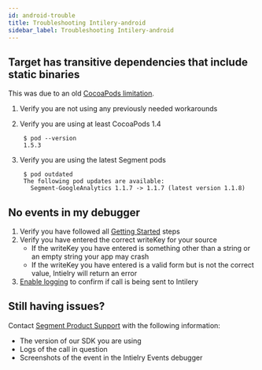 ```yaml
---
id: android-trouble
title: Troubleshooting Intilery-android
sidebar_label: Troubleshooting Intilery-android
---
```


## Target has transitive dependencies that include static binaries

This was due to an old [CocoaPods limitation](https://github.com/CocoaPods/CocoaPods/issues/2926).

1. Verify you are not using any previously needed workarounds

2. Verify you are using at least CocoaPods 1.4

   ```
    $ pod --version
    1.5.3
   ```

3. Verify you are using the latest Segment pods

   ```
    $ pod outdated 
    The following pod updates are available:
      Segment-GoogleAnalytics 1.1.7 -> 1.1.7 (latest version 1.1.8)
   ```

## No events in my debugger

1. Verify you have followed all [Getting Started](./ios#getting-started) steps
2. Verify you have entered the correct writeKey for your source
   - If the writeKey you have entered is something other than a string or an empty string your app may crash
   - If the writeKey you have entered is a valid form but is not the correct value, Intielry will return an error
3. [Enable logging](./ios#logging) to confirm if call is being sent to Intilery

## Still having issues?

Contact [Segment Product Support](email:support@intilery.com) with the following information:

- The version of our SDK you are using
- Logs of the call in question
- Screenshots of the event in the Intielry Events debugger

